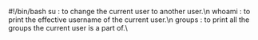 #!/bin/bash
su : to change the current user to another user.\n whoami : to print the effective username of the current user.\n groups : to print all the groups the current user is a part of.\ 
